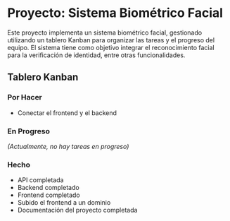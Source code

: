 # Proyecto: Sistema Biométrico Facial

Este proyecto implementa un sistema biométrico facial, gestionado utilizando un tablero Kanban para organizar las tareas y el progreso del equipo. El sistema tiene como objetivo integrar el reconocimiento facial para la verificación de identidad, entre otras funcionalidades.

## Tablero Kanban

### **Por Hacer**
- Conectar el frontend y el backend

### **En Progreso**
*(Actualmente, no hay tareas en progreso)*

### **Hecho**
- API completada
- Backend completado
- Frontend completado
- Subido el frontend a un dominio
- Documentación del proyecto completada
